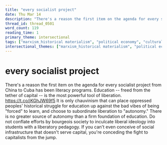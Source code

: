```yaml
---
title: "every socialist project"
date: Thu Mar 14
description: "There's a reason the first item on the agenda for every socialist project from China to Cuba has been literacy programs."
thread_id: thread_0501
word_count: 119
reading_time: 1
primary_theme: intersectional
tags: ["marxism_historical materialism", "political economy", "cultural criticism"]
intersectional_themes: ["marxism_historical materialism", "political economy", "cultural criticism"]
---
```


# every socialist project

There's a reason the first item on the agenda for every socialist project from China to Cuba has been literacy programs. Education -- freed from the tether of capital -- is the most powerful tool of liberation. https://t.co/jKGhJW69f5 It is only chauvinism that can place oppressed peoples' historical struggle for education up against the bad vibes of being "forced" to learn, and choose to subordinate liberation to "autonomy." There is no greater source of autonomy than a firm foundation of education. Do not conflate efforts by bourgeois society to inculcate liberal ideology into students with a liberatory pedagogy. If you can't even conceive of social infrastructure that doesn't serve capital, you're conceding the fight to capitalists from the jump.